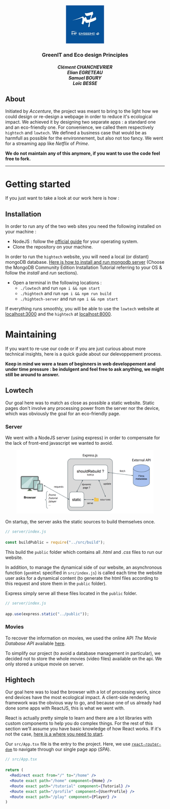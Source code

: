 <!-- PROJECT LOGO -->
<br />
<p align="center">
  <a href="https://github.com/cchanche/esp32iot">
    <img src="images/enseeiht.jpeg" alt="Logo" width="120" height="120">
  </a>

  <h3 align="center">GreenIT and Eco design Principles</h3>
  <h5 align="center"><i>Clément CHANCHEVRIER</br>Elian EGRETEAU</br>Samuel BOURY</br>Loïc BESSE</i></h4>
</p>

## About

Initiated by _Accenture_, the project was meant to bring to the light how we could design or re-design a webpage in order to reduce it's ecological impact. We achieved it by designing two separate apps : a standard one and an eco-friendly one. For convenience, we called them respectively `hightech` and `lowtech`. We defined a business case that would be as harmfull as possible for the environnement, but also not too fancy. We went for a streaming app like _Netflix_ of _Prime_.

**We do not maintain any of this anymore, if you want to use the code feel free to fork.**

---

# Getting started

If you just want to take a look at our work here is how :

## Installation

In order to run any of the two web sites you need the following installed on your machine :

- NodeJS : follow the [official guide](https://nodejs.org/en/) for your operating system.
- Clone the repository on your machine.

In order to run the `hightech` website, you will need a local (or distant) mongoDB database. [Here is how to install and run mongodb server](https://docs.mongodb.com/manual/installation/) (Choose the MongoDB Community Edition Installation Tutorial referring to your OS & follow the _install_ and _run_ sections).

- Open a terminal in the following locations :
  - `./lowtech` and run `npm i && npm start`
  - `./hightech` and run `npm i && npm run build`
  - `./hightech-server` and run `npm i && npm start`

If everything runs smoothly, you will be able to use the `lowtech` website at [localhost:3000](localhost:3000) and the `hightech` at [localhost:8000](localhost:8000).

# Maintaining

If you want to re-use our code or if you are just curious about more technical insights, here is a quick guide about our delevoppement process.

**Keep in mind we were a team of beginners in web developpement and under time pressure : be indulgent and feel free to ask anything, we might still be around to answer.**

## Lowtech

Our goal here was to match as close as possible a static website. Static pages don't involve any processing power from the server nor the device, which was obviously the goal for an eco-friendly page.

### Server

We went with a NodeJS server (using express) in order to compensate for the lack of front-end javascript we wanted to avoid.

<p align="center">
    <img src="images/lowtech-server.png" alt="Logo" height="200">
</p>

On startup, the server asks the static sources to build themselves once.

```javascript
// server/index.js

const buildPublic = require("../src/build");
```

This build the `public` folder which contains all _.html_ and _.css_ files to run our website.

In addition, to manage the dynamical side of our website, an asynchronous function (`genHtml` specified in `src/index.js`) is called each time the website user asks for a dynamical content (to generate the html files according to this request and store them in the `public` folder).

Express simply serve all these files located in the `public` folder.

```javascript
// server/index.js

app.use(express.static("../public"));
```

### Movies

To recover the information on movies, we used the online API _The Movie Database API_ available [here](https://developers.themoviedb.org/3/getting-started/introduction).

To simplify our project (to avoid a database management in particular), we decided not to store the whole movies (video files) available on the api. We only stored a unique movie on server.

## Hightech

Our goal here was to load the browser with a lot of processing work, since end devices have the most ecological impact. A client-side rendering framework was the obvious way to go, and because one of us already had done some apps with ReactJS, this is what we went with.

React is actually pretty simple to learn and there are a lot libraries with custom components to help you do complex things. For the rest of this section we'll assume you have basic knowledge of how React works. If it's not the case, [here is a where you need to start](reactjs.org/docs/getting-started.html).

Our `src/App.tsx` file is the entry to the project. Here, we use [`react-router-dom`](https://reactrouter.com/web/) to navigate through our single page app (_SPA_).

```jsx
// src/App.tsx

return (
  <Redirect exact from="/" to="/home" />
  <Route exact path="/home" component={Home} />
  <Route exact path="/tutorial" component={Tutorial} />
  <Route exact path="/profile" component={UserProfile} />
  <Route exact path="/play" component={Player} />
)
```
